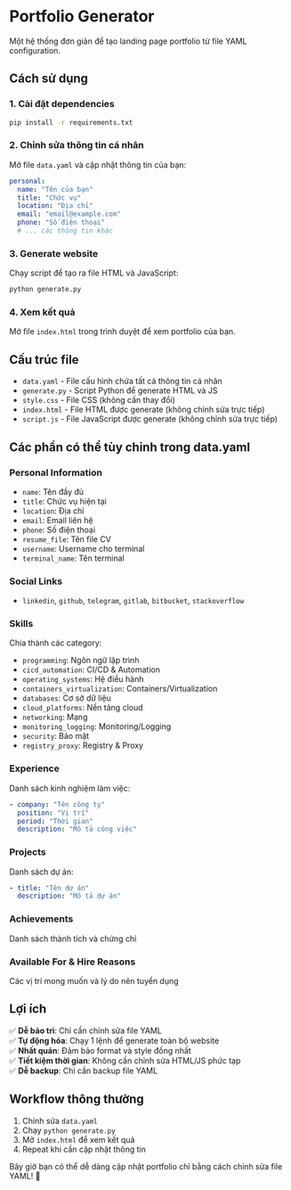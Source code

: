# Portfolio Generator

Một hệ thống đơn giản để tạo landing page portfolio từ file YAML configuration.

## Cách sử dụng

### 1. Cài đặt dependencies

```bash
pip install -r requirements.txt
```

### 2. Chỉnh sửa thông tin cá nhân

Mở file `data.yaml` và cập nhật thông tin của bạn:

```yaml
personal:
  name: "Tên của bạn"
  title: "Chức vụ"
  location: "Địa chỉ"
  email: "email@example.com"
  phone: "Số điện thoại"
  # ... các thông tin khác
```

### 3. Generate website

Chạy script để tạo ra file HTML và JavaScript:

```bash
python generate.py
```

### 4. Xem kết quả

Mở file `index.html` trong trình duyệt để xem portfolio của bạn.

## Cấu trúc file

- `data.yaml` - File cấu hình chứa tất cả thông tin cá nhân
- `generate.py` - Script Python để generate HTML và JS
- `style.css` - File CSS (không cần thay đổi)
- `index.html` - File HTML được generate (không chỉnh sửa trực tiếp)
- `script.js` - File JavaScript được generate (không chỉnh sửa trực tiếp)

## Các phần có thể tùy chỉnh trong data.yaml

### Personal Information
- `name`: Tên đầy đủ
- `title`: Chức vụ hiện tại
- `location`: Địa chỉ
- `email`: Email liên hệ
- `phone`: Số điện thoại
- `resume_file`: Tên file CV
- `username`: Username cho terminal
- `terminal_name`: Tên terminal

### Social Links
- `linkedin`, `github`, `telegram`, `gitlab`, `bitbucket`, `stackoverflow`

### Skills
Chia thành các category:
- `programming`: Ngôn ngữ lập trình
- `cicd_automation`: CI/CD & Automation
- `operating_systems`: Hệ điều hành
- `containers_virtualization`: Containers/Virtualization
- `databases`: Cơ sở dữ liệu
- `cloud_platforms`: Nền tảng cloud
- `networking`: Mạng
- `monitoring_logging`: Monitoring/Logging
- `security`: Bảo mật
- `registry_proxy`: Registry & Proxy

### Experience
Danh sách kinh nghiệm làm việc:
```yaml
- company: "Tên công ty"
  position: "Vị trí"
  period: "Thời gian"
  description: "Mô tả công việc"
```

### Projects
Danh sách dự án:
```yaml
- title: "Tên dự án"
  description: "Mô tả dự án"
```

### Achievements
Danh sách thành tích và chứng chỉ

### Available For & Hire Reasons
Các vị trí mong muốn và lý do nên tuyển dụng

## Lợi ích

✅ **Dễ bảo trì**: Chỉ cần chỉnh sửa file YAML  
✅ **Tự động hóa**: Chạy 1 lệnh để generate toàn bộ website  
✅ **Nhất quán**: Đảm bảo format và style đồng nhất  
✅ **Tiết kiệm thời gian**: Không cần chỉnh sửa HTML/JS phức tạp  
✅ **Dễ backup**: Chỉ cần backup file YAML  

## Workflow thông thường

1. Chỉnh sửa `data.yaml`
2. Chạy `python generate.py`
3. Mở `index.html` để xem kết quả
4. Repeat khi cần cập nhật thông tin

Bây giờ bạn có thể dễ dàng cập nhật portfolio chỉ bằng cách chỉnh sửa file YAML! 🚀
